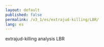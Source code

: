 ```yaml
---
layout: default
published: false
permalink: /v3_1/es/extrajud-killing/LBR/
lang: es
---
```


extrajud-killing analysis LBR
